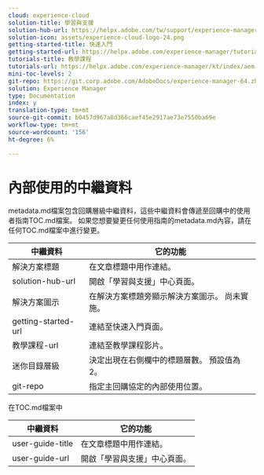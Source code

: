```yaml
---
cloud: experience-cloud
solution-title: 學習與支援
solution-hub-url: https://helpx.adobe.com/tw/support/experience-manager/6-4.html
solution-icon: assets/experience-cloud-logo-24.png
getting-started-title: 快速入門
getting-started-url: https://helpx.adobe.com/experience-manager/tutorials.html
tutorials-title: 教學課程
tutorials-url: https://helpx.adobe.com/experience-manager/kt/index/aem-6-4-videos.html
mini-toc-levels: 2
git-repo: https://git.corp.adobe.com/AdobeDocs/experience-manager-64.zh-Hant
solution: Experience Manager
type: Documentation
index: y
translation-type: tm+mt
source-git-commit: b0457d967a8d366caef45e2917ae73e7550ba69e
workflow-type: tm+mt
source-wordcount: '156'
ht-degree: 6%

---
```



# 內部使用的中繼資料

metadata.md檔案包含回購層級中繼資料，這些中繼資料會傳遞至回購中的使用者指南TOC.md檔案。 如果您想要變更任何使用指南的metadata.md內容，請在任何TOC.md檔案中進行變更。

| 中繼資料 | 它的功能 |
|--- |--- |
| 解決方案標題 | 在文章標題中用作連結。 |
| solution-hub-url | 開啟「學習與支援」中心頁面。 |
| 解決方案圖示 | 在解決方案標題旁顯示解決方案圖示。 尚未實施。 |
| getting-started-url | 連結至快速入門頁面。 |
| 教學課程-url | 連結至教學課程影片。 |
| 迷你目錄層級 | 決定出現在右側欄中的標題層數。 預設值為2。 |
| git-repo | 指定主回購協定的內部使用位置。 |

在TOC.md檔案中

| 中繼資料 | 它的功能 |
|--- |--- |
| user-guide-title | 在文章標題中用作連結。 |
| user-guide-url | 開啟「學習與支援」中心頁面。 |
